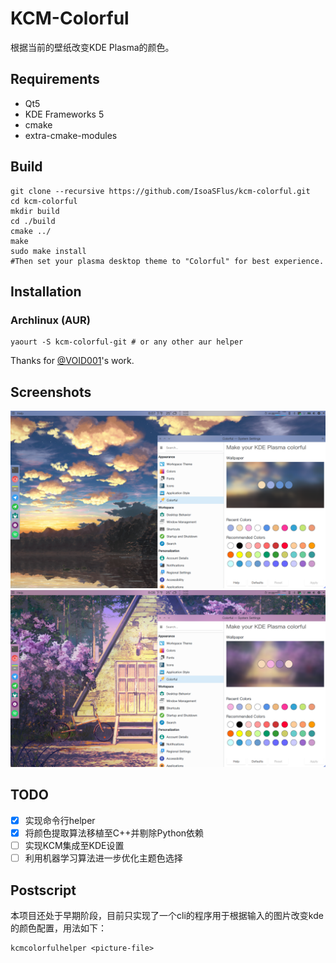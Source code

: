 # KCM-Colorful
根据当前的壁纸改变KDE Plasma的颜色。

## Requirements
* Qt5
* KDE Frameworks 5
* cmake
* extra-cmake-modules

## Build
```
git clone --recursive https://github.com/IsoaSFlus/kcm-colorful.git
cd kcm-colorful
mkdir build
cd ./build
cmake ../
make
sudo make install
#Then set your plasma desktop theme to "Colorful" for best experience.
```

## Installation
### Archlinux (AUR)
```
yaourt -S kcm-colorful-git # or any other aur helper
```
Thanks for [@VOID001](https://github.com/VOID001)'s work.

## Screenshots
![a](https://raw.githubusercontent.com/IsoaSFlus/kcm-colorful/master/screenshots/a.png)
![b](https://raw.githubusercontent.com/IsoaSFlus/kcm-colorful/master/screenshots/b.png)

## TODO
- [x] 实现命令行helper
- [x] 将颜色提取算法移植至C++并剔除Python依赖
- [ ] 实现KCM集成至KDE设置
- [ ] 利用机器学习算法进一步优化主题色选择

## Postscript
本项目还处于早期阶段，目前只实现了一个cli的程序用于根据输入的图片改变kde的颜色配置，用法如下：
```
kcmcolorfulhelper <picture-file>
```
